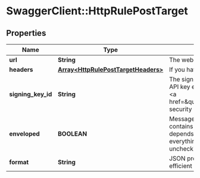 # SwaggerClient::HttpRulePostTarget

## Properties
Name | Type | Description | Notes
------------ | ------------- | ------------- | -------------
**url** | **String** | The webhook URL that Ably will POST events to. | 
**headers** | [**Array&lt;HttpRulePostTargetHeaders&gt;**](HttpRulePostTargetHeaders.md) | If you have additional information to send, you&#x27;ll need to include the relevant headers. | [optional] 
**signing_key_id** | **String** | The signing key ID for use in &#x60;batch&#x60; mode. Ably will optionally sign the payload using an API key ensuring your servers can validate the payload using the private API key. See the &lt;a href&#x3D;\&quot;https://ably.com/documentation/general/events#security\&quot;&gt;webhook security docs&lt;/a&gt; for more information. | [optional] 
**enveloped** | **BOOLEAN** | Messages delivered through Reactor are wrapped in an Ably envelope by default that contains metadata about the message and its payload. The form of the envelope depends on whether it is part of a Webhook/Function or a Queue/Firehose rule. For everything besides Webhooks, you can ensure you only get the raw payload by unchecking \&quot;Enveloped\&quot; when setting up the rule. | [optional] 
**format** | **String** | JSON provides a simpler text-based encoding, whereas MsgPack provides a more efficient binary encoding. | 

